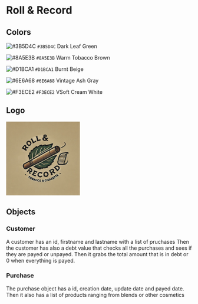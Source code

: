# Roll & Record

## Colors

![#3B5D4C](https://placehold.co/15x15/3B5D4C/3B5D4C.png) `#3B5D4C` Dark Leaf Green

![#8A5E3B](https://placehold.co/15x15/8A5E3B/8A5E3B.png) `#8A5E3B` Warm Tobacco Brown

![#D1BCA1](https://placehold.co/15x15/D1BCA1/D1BCA1.png) `#D1BCA1` Burnt Beige

![#6E6A68](https://placehold.co/15x15/6E6A68/6E6A68.png) `#6E6A68` Vintage Ash Gray

![#F3ECE2](https://placehold.co/15x15/F3ECE2/F3ECE2.png) `#F3ECE2` VSoft Cream White

## Logo

<img src="files/logo.png" alt="logo" width="200"/>

## Objects

### Customer

A customer has an id, firstname and lastname with a list of pruchases
Then the customer has also a debt value that checks all the purchases and sees if they are payed or unpayed. Then it grabs the total amount that is in debt or 0 when everything is payed.

### Purchase

The purchase object has a id, creation date, update date and payed date.
Then it also has a list of products ranging from blends or other cosmetics
